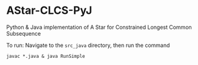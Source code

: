 # AStar-CLCS-PyJ
Python &amp; Java implementation of A Star for Constrained Longest Common Subsequence

To run: Navigate to the `src_java` directory, then run the command
```
javac *.java & java RunSimple
```